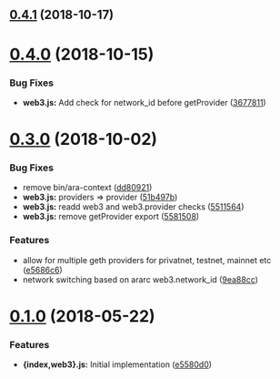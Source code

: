 <a name="0.4.1"></a>
## [0.4.1](https://github.com/AraBlocks/ara-context/compare/0.4.0...0.4.1) (2018-10-17)



<a name="0.4.0"></a>
# [0.4.0](https://github.com/AraBlocks/ara-context/compare/0.3.0...0.4.0) (2018-10-15)


### Bug Fixes

* **web3.js:** Add check for network_id before getProvider ([3677811](https://github.com/AraBlocks/ara-context/commit/3677811))



<a name="0.3.0"></a>
# [0.3.0](https://github.com/AraBlocks/ara-context/compare/0.1.0...0.3.0) (2018-10-02)


### Bug Fixes

* remove bin/ara-context ([dd80921](https://github.com/AraBlocks/ara-context/commit/dd80921))
* **web3.js:** providers => provider ([51b497b](https://github.com/AraBlocks/ara-context/commit/51b497b))
* **web3.js:** readd web3 and web3.provider checks ([5511564](https://github.com/AraBlocks/ara-context/commit/5511564))
* **web3.js:** remove getProvider export ([5581508](https://github.com/AraBlocks/ara-context/commit/5581508))


### Features

* allow for multiple geth providers for privatnet, testnet, mainnet etc ([e5686c6](https://github.com/AraBlocks/ara-context/commit/e5686c6))
* network switching based on ararc web3.network_id ([9ea88cc](https://github.com/AraBlocks/ara-context/commit/9ea88cc))



<a name="0.1.0"></a>
# [0.1.0](https://github.com/AraBlocks/ara-context/compare/e5580d0...0.1.0) (2018-05-22)


### Features

* **{index,web3}.js:** Initial implementation ([e5580d0](https://github.com/AraBlocks/ara-context/commit/e5580d0))



